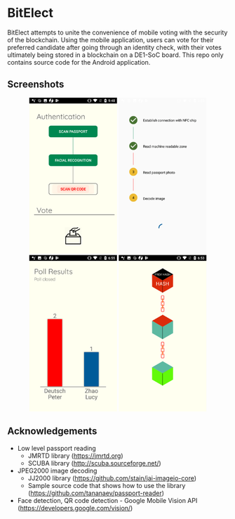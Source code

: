 # BitElect
BitElect attempts to unite the convenience of mobile voting with the security of the blockchain. Using the mobile application, users can vote for their preferred candidate after going through an identity check, with their votes ultimately being stored in a blockchain on a DE1-SoC board. This repo only contains source code for the Android application.

## Screenshots
<p align="center">
  <img src="https://github.com/Luxi-Zhao/BitElect/blob/master/screenshots/vote_page_ui.png" width="200" />
  <img src="https://github.com/Luxi-Zhao/BitElect/blob/master/screenshots/passport_stepper_ui.png" width="200" />
  <img src="https://github.com/Luxi-Zhao/BitElect/blob/master/screenshots/poll_result_ui.png" width="200" />
  <img src="https://github.com/Luxi-Zhao/BitElect/blob/master/screenshots/blockchain_ui.png" width="200" />
</p>

## Acknowledgements
* Low level passport reading 
  * JMRTD library (https://jmrtd.org)
  * SCUBA library (http://scuba.sourceforge.net/)
* JPEG2000 image decoding 
  * JJ2000 library (https://github.com/stain/jai-imageio-core)
  * Sample source code that shows how to use the library  (https://github.com/tananaev/passport-reader)
* Face detection, QR code detection - Google Mobile Vision API (https://developers.google.com/vision/)
